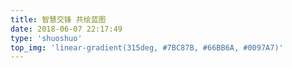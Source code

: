 ```yaml
---
title: 智慧交锋 共绘蓝图
date: 2018-06-07 22:17:49
type: 'shuoshuo'
top_img: 'linear-gradient(315deg, #7BC87B, #66BB6A, #0097A7)'
---
```

